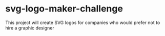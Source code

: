# svg-logo-maker-challenge
This project will create SVG logos for companies who would prefer not to hire a graphic designer
